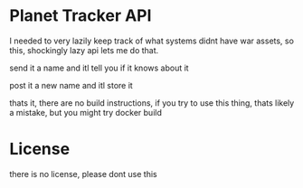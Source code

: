 # Planet Tracker API 

I needed to very lazily keep track of what systems didnt have war assets, so this, shockingly lazy api lets me do that. 

send it a name and itl tell you if it knows about it 

post it a new name and itl store it 

thats it, there are no build instructions, if you try to use this thing, thats likely a mistake, but you might try docker build 

# License 

there is no license, please dont use this 